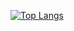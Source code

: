 
[![Top Langs](https://github-readme-stats.vercel.app/api/top-langs/?username=ccoff&layout=compact&exclude_repo=ccoff.github.io)](https://github.com/ccoff?tab=repositories)

<!--
### Hi there 👋

**ccoff/ccoff** is a ✨ _special_ ✨ repository because its `README.md` (this file) appears on your GitHub profile.

Here are some ideas to get you started:

- 🔭 I’m currently working on ...
- 🌱 I’m currently learning ...
- 👯 I’m looking to collaborate on ...
- 🤔 I’m looking for help with ...
- 💬 Ask me about ...
- 📫 How to reach me: ...
- 😄 Pronouns: ...
- ⚡ Fun fact: ...
-->
